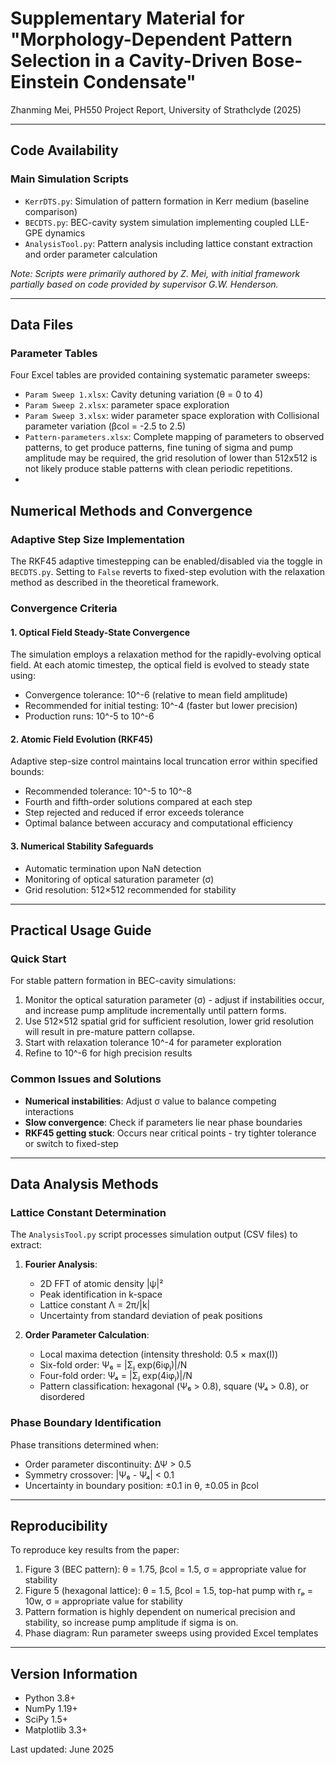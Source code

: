 # Supplementary Material for "Morphology-Dependent Pattern Selection in a Cavity-Driven Bose-Einstein Condensate"

Zhanming Mei, PH550 Project Report, University of Strathclyde (2025)

---

## Code Availability

### Main Simulation Scripts
- `KerrDTS.py`: Simulation of pattern formation in Kerr medium (baseline comparison)
- `BECDTS.py`: BEC-cavity system simulation implementing coupled LLE-GPE dynamics
- `AnalysisTool.py`: Pattern analysis including lattice constant extraction and order parameter calculation

*Note: Scripts were primarily authored by Z. Mei, with initial framework partially based on code provided by supervisor G.W. Henderson.*

---

## Data Files

### Parameter Tables
Four Excel tables are provided containing systematic parameter sweeps:
- `Param Sweep 1.xlsx`: Cavity detuning variation (θ = 0 to 4)
- `Param Sweep 2.xlsx`: parameter space exploration
- `Param Sweep 3.xlsx`: wider parameter space exploration with Collisional parameter variation (βcol = -2.5 to 2.5)
- `Pattern-parameters.xlsx`: Complete mapping of parameters to observed patterns, to get produce patterns, fine tuning of sigma and pump amplitude may be required, the grid resolution of lower than 512x512 is not likely produce stable patterns with clean periodic repetitions.
- 

## Numerical Methods and Convergence

### Adaptive Step Size Implementation
The RKF45 adaptive timestepping can be enabled/disabled via the toggle in `BECDTS.py`. Setting to `False` reverts to fixed-step evolution with the relaxation method as described in the theoretical framework.

### Convergence Criteria

#### 1. Optical Field Steady-State Convergence
The simulation employs a relaxation method for the rapidly-evolving optical field. At each atomic timestep, the optical field is evolved to steady state using:
- Convergence tolerance: 10^-6 (relative to mean field amplitude)
- Recommended for initial testing: 10^-4 (faster but lower precision)
- Production runs: 10^-5 to 10^-6

#### 2. Atomic Field Evolution (RKF45)
Adaptive step-size control maintains local truncation error within specified bounds:
- Recommended tolerance: 10^-5 to 10^-8
- Fourth and fifth-order solutions compared at each step
- Step rejected and reduced if error exceeds tolerance
- Optimal balance between accuracy and computational efficiency

#### 3. Numerical Stability Safeguards
- Automatic termination upon NaN detection
- Monitoring of optical saturation parameter (σ)
- Grid resolution: 512×512 recommended for stability

---

## Practical Usage Guide

### Quick Start
For stable pattern formation in BEC-cavity simulations:
1. Monitor the optical saturation parameter (σ) - adjust if instabilities occur, and increase pump amplitude incrementally until pattern forms.
2. Use 512×512 spatial grid for sufficient resolution, lower grid resolution will result in pre-mature pattern collapse. 
3. Start with relaxation tolerance 10^-4 for parameter exploration
4. Refine to 10^-6 for high precision results

### Common Issues and Solutions
- **Numerical instabilities**: Adjust σ value to balance competing interactions
- **Slow convergence**: Check if parameters lie near phase boundaries
- **RKF45 getting stuck**: Occurs near critical points - try tighter tolerance or switch to fixed-step

---

## Data Analysis Methods

### Lattice Constant Determination
The `AnalysisTool.py` script processes simulation output (CSV files) to extract:

1. **Fourier Analysis**:
   - 2D FFT of atomic density |ψ|²
   - Peak identification in k-space
   - Lattice constant Λ = 2π/|k|
   - Uncertainty from standard deviation of peak positions

2. **Order Parameter Calculation**:
   - Local maxima detection (intensity threshold: 0.5 × max(I))
   - Six-fold order: Ψ₆ = |Σⱼ exp(6iφⱼ)|/N
   - Four-fold order: Ψ₄ = |Σⱼ exp(4iφⱼ)|/N
   - Pattern classification: hexagonal (Ψ₆ > 0.8), square (Ψ₄ > 0.8), or disordered

### Phase Boundary Identification
Phase transitions determined when:
- Order parameter discontinuity: ΔΨ > 0.5
- Symmetry crossover: |Ψ₆ - Ψ₄| < 0.1
- Uncertainty in boundary position: ±0.1 in θ, ±0.05 in βcol

---

## Reproducibility

To reproduce key results from the paper:
1. Figure 3 (BEC pattern): θ = 1.75, βcol = 1.5, σ = appropriate value for stability
2. Figure 5 (hexagonal lattice): θ = 1.5, βcol = 1.5, top-hat pump with rₚ = 10w, σ = appropriate value for stability
3. Pattern formation is highly dependent on numerical precision and stability, so increase pump amplitude if sigma is on.
4. Phase diagram: Run parameter sweeps using provided Excel templates


---

## Version Information
- Python 3.8+
- NumPy 1.19+
- SciPy 1.5+
- Matplotlib 3.3+

Last updated: June 2025
